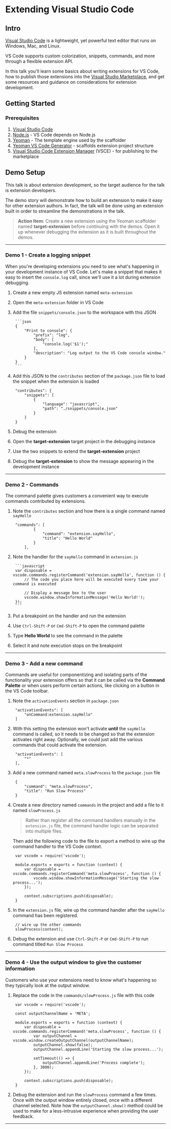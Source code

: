 # Extending Visual Studio Code

## Intro

[Visual Studio Code](https://code.visualstudio.com) is a lightweight, yet powerful text editor that runs on Windows, Mac, and Linux. 

VS Code supports custom colorization, snippets, commands, and more through a flexible extension API. 

In this talk you'll learn some basics about writing extensions for VS Code, how to publish those extensions into the [Visual Studio Marketplace](https://marketplace.visualstudio.com/VSCode), and get some resources and guidance on considerations for extension development. 

## Getting Started 

### Prerequisites

1. [Visual Studio Code](https://code.visualstudio.com)
1. [Node.js](https://nodejs.org/en/https://nodejs.org/) - VS Code depends on Node.js
1. [Yeoman](http://yeoman.io/) - The template engine used by the scaffolder
1. [Yeoman VS Code Generator](https://www.npmjs.com/package/generator-code) - scaffolds extension project structure
1. [Visual Studio Code Extension Manager](https://www.npmjs.com/package/vsce) (VSCE) - for publishing to the marketplace

## Demo Setup

This talk is about extension development, so the target audience for the talk is extension developers. 

The demo story will demonstrate how to build an extension to make it easy for other extension authors. In fact, the talk will be done using an extension built in order to streamline the demonstrations in the talk. 

> **Action Item**: Create a new extension using the Yeoman scaffolder named **target-extension** before continuing with the demos. Open it up whenever debugging the extension as it is built throughout the demos.

---

### Demo 1 - Create a logging snippet

When you're developing extensions you need to see what's happening in your development instance of VS Code. Let's make a snippet that makes it easy to insert the `console.log` call, since we'll use it a lot during extension debugging. 

1. Create a new empty JS extension named `meta-extension`
1. Open the `meta-extension` folder in VS Code
1. Add the file `snippets/console.json` to the workspace with this JSON

        ```json
        {
            "Print to console": {
                "prefix": "log",
                "body": [
                    "console.log('$1');"
                ],
                "description": "Log output to the VS Code console window."
            }
        }
        ```

1. Add this JSON to the `contributes` section of the `package.json` file to load the snippet when the extension is loaded

        "contributes": {
            "snippets": [
                {
                    "language": "javascript",
                    "path": "./snippets/console.json"
                }
            ]
        }

1. Debug the extension
1. Open the **target-extension** target project in the debugging instance
1. Use the two snippets to extend the **target-extension** project
1. Debug the **target-extension** to show the message appearing in the development instance

--- 

### Demo 2 - Commands

The command palette gives customers a convenient way to execute commands contributed by extensions. 

1. Note the `contributes` section and how there is a single command named `sayHello`

        "commands": [
                {
                    "command": "extension.sayHello",
                    "title": "Hello World"
                }
            ],

1. Note the handler for the `sayHello` command in `extension.js`

        ```javascript
        var disposable = vscode.commands.registerCommand('extension.sayHello', function () {
            // The code you place here will be executed every time your command is executed

            // Display a message box to the user
            vscode.window.showInformationMessage('Hello World!');
        });
        ```

1. Put a breakpoint on the handler and run the extension
1. Use `Ctrl-Shift-P` or `Cmd-Shift-P` to open the command palette
1. Type **Hello World** to see the command in the palette
1. Select it and note execution stops on the breakpoint

---

### Demo 3 - Add a new command 

Commands are useful for componentizing and isolating parts of the functionality your extension offers so that it can be called via the **Command Palette** or when users perform certain actions, like clicking on a button in the VS Code toolbar. 

1. Note the `activationEvents` section in `package.json`

        "activationEvents": [
            "onCommand:extension.sayHello"
        ]

1. With this setting the extension won't activate **until** the `sayHello` command is called, so it needs to be changed so that the extension activates right away. Optionally, we could just add the various commands that could activate the extension. 

        "activationEvents": [
            "*"
        ],

1. Add a new command named `meta.slowProcess` to the `package.json` file

        {
            "command": "meta.slowProcess",
            "title": "Run Slow Process"
        }

1. Create a new directory named `commands` in the project and add a file to it named `slowProcess.js`

    > Rather than register all the command handlers manually in the `extension.js` file, the command handler logic can be separated into multiple files. 

    Then add the following code to the file to export a method to wire up the command handler to the VS Code context. 

        var vscode = require('vscode');

        module.exports = exports = function (context) {
            var disposable = vscode.commands.registerCommand('meta.slowProcess', function () {
                vscode.window.showInformationMessage('Starting the slow process...');
            });

            context.subscriptions.push(disposable);
        }

1. In the `extension.js` file, wire up the command handler after the `sayHello` command has been registered. 

        // wire up the other commands
        slowProcess(context);

1. Debug the extension and use `Ctrl-Shift-P` or `Cmd-Shift-P` to run command titled `Run Slow Process`

---

### Demo 4 - Use the output window to give the customer information

Customers who use your extensions need to know what's happening so they typically look at the output window. 

1. Replace the code in the `commands/slowProcess.js` file with this code

        var vscode = require('vscode');

        const outputChannelName = 'META';

        module.exports = exports = function (context) {
            var disposable = vscode.commands.registerCommand('meta.slowProcess', function () {
                var outputChannel = vscode.window.createOutputChannel(outputChannelName);
                outputChannel.show(false);
                outputChannel.appendLine('Starting the slow process...');

                setTimeout(() => {
                    outputChannel.appendLine('Process complete');
                }, 3000);
            });

            context.subscriptions.push(disposable);
        }

1. Debug the extension and run the `slowProcess` command a few times. Once with the output window entirely closed, once with a different channel selected. Note how the `outputChannel.show()` method could be used to make for a less-intrusive experience when providing the user feedback. 

--- 
